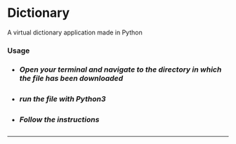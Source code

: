 # Dictionary
A virtual dictionary application made in Python


<h3>Usage<h3>
<ul>
  <li><h5>Open your terminal and navigate to the directory in which the file has been downloaded</h5></li>
  <li><h5>run the file with Python3</h5></li>
  <li><h5>Follow the instructions</h5></li>
</ul>
<hr>
